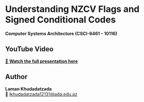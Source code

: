 # Understanding NZCV Flags and Signed Conditional Codes
**Computer Systems Architecture (CSCI-6461 – 10116)**  

## YouTube Video  
[🎥 **Watch the full presentation here**](https://youtu.be/AARbMuD_8_8)

## Author  
**Laman Khudadatzada**  
📧 lkhudadatzada12131@ada.edu.az  
